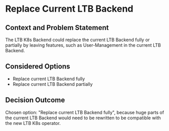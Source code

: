# Replace Current LTB Backend

## Context and Problem Statement

The LTB K8s Backend could replace the current LTB Backend fully or partially by leaving features, such as User-Management in the current LTB Backend.

## Considered Options

* Replace current LTB Backend fully
* Replace current LTB Backend partially

## Decision Outcome

Chosen option: "Replace current LTB Backend fully", because huge parts of the current LTB Backend would need to be rewritten to be compatible with the new LTB K8s operator.
